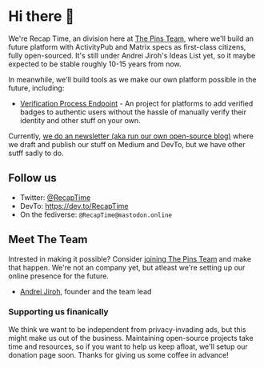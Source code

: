 # Hi there 👋

We're Recap Time, an division here at [The Pins Team](https://github.com/MadeByThePinsHub), where we'll build an future platform with
ActivityPub and Matrix specs as first-class citizens, fully open-sourced. It's still under Andrei Jiroh's Ideas List yet, so it maybe expected
to be stable roughly 10-15 years from now.

In meanwhile, we'll build tools as we make our own platform possible in the future, including:

* [Verification Process Endpoint](https://recaptime.gitlab.io/verify) - An project for platforms to add verified badges to authentic users without the
hassle of manually verify their identity and other stuff on your own.

Currently, [we do an newsletter (aka run our own open-source blog)](https://gitlab.com/RecapTime/newsletter) where we draft and publish our stuff on
Medium and DevTo, but we have other sutff sadly to do.

## Follow us

* Twitter: [@RecapTime](https://twitter.com/RecapTime)
* DevTo: <https://dev.to/RecapTime>
* On the fediverse: `@RecapTime@mastodon.online`

## Meet The Team

Intrested in making it possible? Consider [joining The Pins Team](https://recaptime.gitlab.io/join) and make that happen. We're not an company yet,
but atleast we're setting up our online presence for the future.

* [Andrei Jiroh](https://github.com/ajhalili2006), founder and the team lead

### Supporting us finanically

We think we want to be independent from privacy-invading ads, but this might make us out of the business. Maintaining open-source projects take time
and resources, so if you want to help us keep afloat, we'll setup our donation page soon. Thanks for giving us some coffee in advance!
